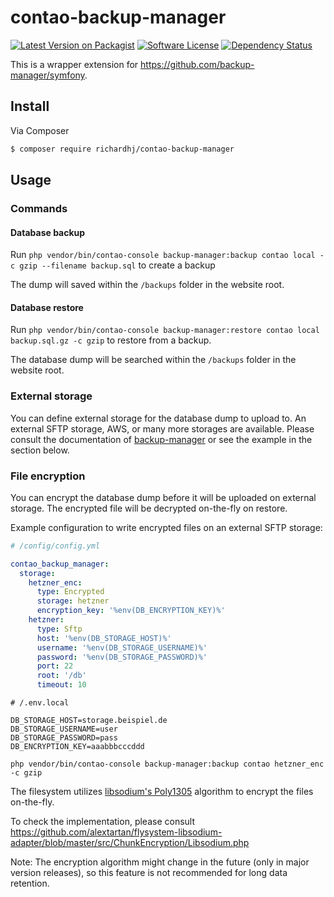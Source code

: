 # contao-backup-manager

[![Latest Version on Packagist][ico-version]][link-packagist]
[![Software License][ico-license]](LICENSE)
[![Dependency Status][ico-dependencies]][link-dependencies]

This is a wrapper extension for <https://github.com/backup-manager/symfony>.

## Install

Via Composer

``` bash
$ composer require richardhj/contao-backup-manager
```

## Usage

### Commands 
#### Database backup

Run `php vendor/bin/contao-console backup-manager:backup contao local -c gzip --filename backup.sql` to create a backup

The dump will saved within the `/backups` folder in the website root.

#### Database restore

Run `php vendor/bin/contao-console backup-manager:restore contao local backup.sql.gz -c gzip` to restore from a backup.

The database dump will be searched within the `/backups` folder in the website root.

### External storage

You can define external storage for the database dump to upload to. An external SFTP storage, AWS, or many more storages
are available. Please consult the documentation of [backup-manager](https://github.com/backup-manager/symfony) or see 
the example in the section below.

### File encryption

You can encrypt the database dump before it will be uploaded on external storage. The encrypted file will be decrypted on-the-fly on restore.

Example configuration to write encrypted files on an external SFTP storage:

```yaml
# /config/config.yml

contao_backup_manager:
  storage:
    hetzner_enc:
      type: Encrypted
      storage: hetzner
      encryption_key: '%env(DB_ENCRYPTION_KEY)%'
    hetzner:
      type: Sftp
      host: '%env(DB_STORAGE_HOST)%'
      username: '%env(DB_STORAGE_USERNAME)%'
      password: '%env(DB_STORAGE_PASSWORD)%'
      port: 22
      root: '/db'
      timeout: 10
```

```dotenv
# /.env.local

DB_STORAGE_HOST=storage.beispiel.de
DB_STORAGE_USERNAME=user
DB_STORAGE_PASSWORD=pass
DB_ENCRYPTION_KEY=aaabbbcccddd
```

```shell script
php vendor/bin/contao-console backup-manager:backup contao hetzner_enc -c gzip
```

The filesystem utilizes [libsodium's Poly1305](https://libsodium.gitbook.io/doc/advanced/poly1305) algorithm to 
encrypt the files on-the-fly.

To check the implementation, please consult 
https://github.com/alextartan/flysystem-libsodium-adapter/blob/master/src/ChunkEncryption/Libsodium.php

Note: The encryption algorithm might change in the future (only in major version releases), so this feature is 
not recommended for long data retention.

[ico-version]: https://img.shields.io/packagist/v/richardhj/contao-backup-manager.svg?style=flat-square
[ico-license]: https://img.shields.io/badge/license-LGPL-brightgreen.svg?style=flat-square
[ico-dependencies]: https://www.versioneye.com/php/richardhj:contao-backup-manager/badge.svg?style=flat-square

[link-packagist]: https://packagist.org/packages/richardhj/contao-backup-manager
[link-dependencies]: https://www.versioneye.com/php/richardhj:contao-backup-manager

